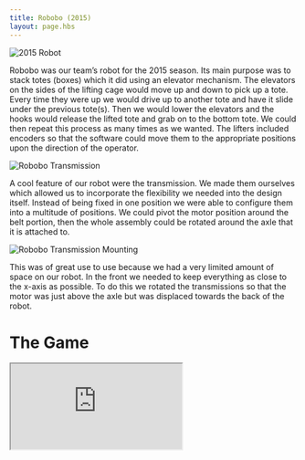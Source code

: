 ```yaml
---
title: Robobo (2015)
layout: page.hbs
---
```


![2015 Robot](/images/team/robobo-2015.jpg)

Robobo was our team’s robot for the 2015 season. Its main purpose was to stack totes (boxes) which it did using an elevator mechanism. The elevators on the sides of the lifting cage would move up and down to pick up a tote. Every time they were up we would drive up to another tote and have it slide under the previous tote(s). Then we would lower the elevators and the hooks would release the lifted tote and grab on to the bottom tote. We could then repeat this process as many times as we wanted. The lifters included encoders so that the software could move them to the appropriate positions upon the direction of the operator.

![Robobo Transmission](/images/team/robobo-transmission.jpg)

A cool feature of our robot were the transmission. We made them ourselves which allowed us to incorporate the flexibility we needed into the design itself. Instead of being fixed in one position we were able to configure them into a multitude of positions. We could pivot the motor position around the belt portion, then the whole assembly could be rotated around the axle that it is attached to.

![Robobo Transmission Mounting](/images/team/robobo-transmission-mount.jpg)

This was of great use to use because we had a very limited amount of space on our robot. In the front we needed to keep everything as close to the x-axis as possible. To do this we rotated the transmissions so that the motor was just above the axle but was displaced towards the back of the robot.

# The Game

<div class="videowrapper">
  <iframe src="https://www.youtube.com/embed/W6UYFKNGHJ8" allowfullscreen></iframe>
</div>